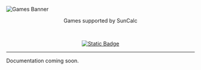 <!-- Banner -->
![Games Banner](https://github.com/user-attachments/assets/67dc9286-6800-4b93-aca2-c7f541f4ccbb)
<div align="center">Games supported by SunCalc</div>

<!-- Documentation -->
&nbsp;<div align="center">
  <a href="Currency.md" target="_blank"><img alt="Static Badge" src="https://img.shields.io/badge/CURRENCY-Orange?style=for-the-badge&logoColor=%23fa6900&color=%23fa6900"></a>
</div>


---

Documentation coming soon.
